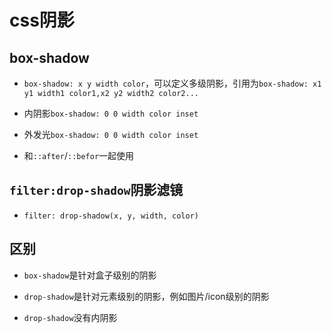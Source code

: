 # css阴影

## box-shadow

- `box-shadow: x y width color`，可以定义多级阴影，引用为`box-shadow: x1 y1 width1 color1,x2 y2 width2 color2...`

- 内阴影`box-shadow: 0 0 width color inset`

- 外发光`box-shadow: 0 0 width color inset`

- 和`::after`/`::befor`一起使用


## `filter:drop-shadow`阴影滤镜

- `filter: drop-shadow(x, y, width, color)`


## 区别

- `box-shadow`是针对盒子级别的阴影

- `drop-shadow`是针对元素级别的阴影，例如图片/icon级别的阴影

- `drop-shadow`没有内阴影